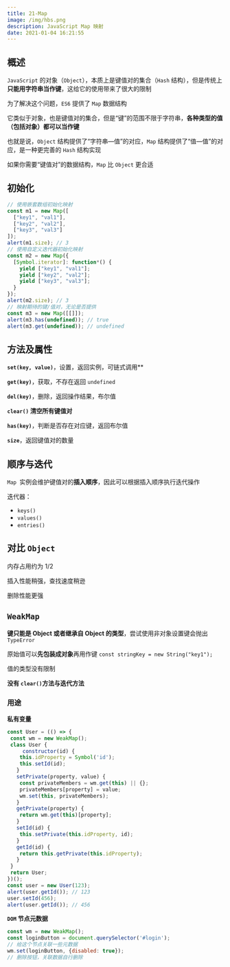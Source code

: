 ```yaml
---
title: 21-Map
image: /img/hbs.png
description: JavaScript Map 映射
date: 2021-01-04 16:21:55
---
```



## 概述

`JavaScript` 的对象（`Object`），本质上是键值对的集合（`Hash` 结构），但是传统上**只能用字符串当作键**，这给它的使用带来了很大的限制

为了解决这个问题，`ES6` 提供了 `Map` 数据结构

它类似于对象，也是键值对的集合，但是“键”的范围不限于字符串，**各种类型的值（包括对象）都可以当作键**

也就是说，`Object` 结构提供了“字符串—值”的对应，`Map` 结构提供了“值—值”的对应，是一种更完善的 `Hash` 结构实现

如果你需要“键值对”的数据结构，`Map` 比 `Object` 更合适

## 初始化

```js
// 使用嵌套数组初始化映射
const m1 = new Map([
  ["key1", "val1"],
  ["key2", "val2"],
  ["key3", "val3"]
]);
alert(m1.size); // 3
// 使用自定义迭代器初始化映射
const m2 = new Map({
  [Symbol.iterator]: function*() {
    yield ["key1", "val1"];
    yield ["key2", "val2"];
    yield ["key3", "val3"];
  }
});
alert(m2.size); // 3
// 映射期待的键/值对，无论是否提供
const m3 = new Map([[]]);
alert(m3.has(undefined)); // true
alert(m3.get(undefined)); // undefined 
```

## 方法及属性

**`set(key, value)`**，设置，返回实例，可链式调用**

**`get(key)`**，获取，不存在返回 `undefined`

**`del(key)`**，删除，返回操作结果，布尔值

**`clear()` 清空所有键值对**

**`has(key)`**，判断是否存在对应键，返回布尔值

**`size`**，返回键值对的数量

## 顺序与迭代

`Map `实例会维护键值对的**插入顺序**，因此可以根据插入顺序执行迭代操作

迭代器：
  - `keys()`
  - `values()`
  - `entries()`

## 对比 `Object`

内存占用约为 1/2

插入性能稍强，查找速度稍逊

删除性能更强

## `WeakMap`

**键只能是 Object 或者继承自 Object 的类型**，尝试使用非对象设置键会抛出 `TypeError`

原始值可以**先包装成对象**再用作键 `const stringKey = new String("key1");`

值的类型没有限制

**没有 `clear()`方法与迭代方法**

### 用途

**私有变量**

```js
const User = (() => {
 const wm = new WeakMap();
 class User {
 	 constructor(id) {
    this.idProperty = Symbol('id'); 
    this.setId(id);
   }
   setPrivate(property, value) {
    const privateMembers = wm.get(this) || {};
    privateMembers[property] = value;
    wm.set(this, privateMembers);
   }
   getPrivate(property) {
    return wm.get(this)[property];
   }
   setId(id) {
    this.setPrivate(this.idProperty, id);
   }
   getId(id) {
    return this.getPrivate(this.idProperty);
   }
 }
 return User;
})();
const user = new User(123);
alert(user.getId()); // 123
user.setId(456);
alert(user.getId()); // 456
```

**`DOM` 节点元数据**

```js
const wm = new WeakMap();
const loginButton = document.querySelector('#login');
// 给这个节点关联一些元数据
wm.set(loginButton, {disabled: true}); 
// 删除按钮，关联数据自行删除
```